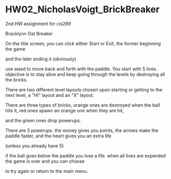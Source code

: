 # HW02\_NicholasVoigt\_BrickBreaker

2nd HW assignment for cis289



Bracklynn Oat Breaker



On the title screen, you can click either Start or Exit, the former beginning the game 

and the later ending it (obviously)



use wasd to move back and forth with the paddle. You start with 5 lives. objective is to stay alive and keep going through the levels by destroying all the bricks.



There are two different level layouts chosen upon starting or getting to the next level, a "HI" layout and an "X" layout.



There are three types of bricks, orange ones are destroyed when the ball hits it, red ones spawn an orange one when they are hit,

and the green ones drop powerups. 



There are 3 powerups. the money gives you points, the arrows make the paddle faster, and the heart gives you an extra life

(unless you already have 5)



if the ball goes below the paddle you lose a life. when all lives are expended the game is over and you can choose

to try again or return to the main menu.

